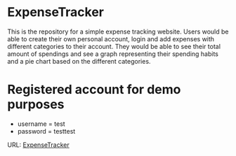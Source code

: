 # ExpenseTracker
This is the repository for a simple expense tracking website.
Users would be able to create their own personal account, login and add expenses with different categories to their account.
They would be able to see their total amount of spendings and see a graph representing their spending habits and a pie chart based on the different categories.

# Registered account for demo purposes
* username = test
* password = testtest

URL: [ExpenseTracker](https://rashadh81.pythonanywhere.com)
